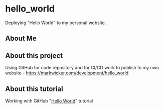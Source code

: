# hello_world
Deploying "Hello World" to my personal website.

## About Me

## About this project
Using GitHub for code repository and for CI/CD work to publish to my own website - https://markwicker.com/development/hello_world

## About this tutorial
Working with GitHub "[Hello World](https://docs.github.com/en/get-started/quickstart/hello-world)" tutorial
